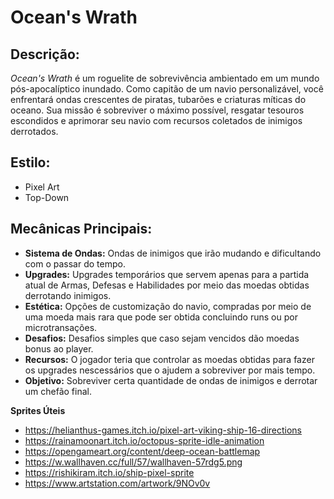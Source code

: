 # Ocean's Wrath

## Descrição:
_Ocean's Wrath_ é um roguelite de sobrevivência ambientado em um mundo pós-apocalíptico inundado. Como capitão de um navio personalizável, você enfrentará ondas crescentes de piratas, tubarões e criaturas míticas do oceano. Sua missão é sobreviver o máximo possível, resgatar tesouros escondidos e aprimorar seu navio com recursos coletados de inimigos derrotados.

## Estilo: 
- Pixel Art
- Top-Down 

## Mecânicas Principais: 
- **Sistema de Ondas:** Ondas de inimigos que irão mudando e dificultando com o passar do tempo.
- **Upgrades:** Upgrades temporários que servem apenas para a partida atual de Armas, Defesas e Habilidades por meio das moedas obtidas derrotando inimigos.
- **Estética:** Opções de customização do navio, compradas por meio de uma moeda mais rara que pode ser obtida concluindo runs ou por microtransações.
- **Desafios:** Desafios simples que caso sejam vencidos dão moedas bonus ao player.
- **Recursos:** O jogador teria que controlar as moedas obtidas para fazer os upgrades nescessários que o ajudem a sobreviver por mais tempo.
- **Objetivo:** Sobreviver certa quantidade de ondas de inimigos e derrotar um chefão final.

**Sprites Úteis**
- https://helianthus-games.itch.io/pixel-art-viking-ship-16-directions
- https://rainamoonart.itch.io/octopus-sprite-idle-animation
- https://opengameart.org/content/deep-ocean-battlemap
- https://w.wallhaven.cc/full/57/wallhaven-57rdg5.png
- https://rishikiram.itch.io/ship-pixel-sprite
- https://www.artstation.com/artwork/9NOv0v
